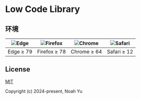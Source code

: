 # Low Code Library

## 环境

| ![Edge](https://cdn.jsdelivr.net/npm/@browser-logos/edge@2.0.5/edge_32x32.png) | ![Firefox](https://cdn.jsdelivr.net/npm/@browser-logos/firefox@3.0.9/firefox_32x32.png) | ![Chrome](https://cdn.jsdelivr.net/npm/@browser-logos/chrome@2.0.0/chrome_32x32.png) | ![Safari](https://cdn.jsdelivr.net/npm/@browser-logos/safari@2.1.0/safari_32x32.png) |
| :----------------------------------------------------------------------------: | :-------------------------------------------------------------------------------------: | :----------------------------------------------------------------------------------: | :----------------------------------------------------------------------------------: |
|                                   Edge ≥ 79                                    |                                      Firefox ≥ 78                                       |                                     Chrome ≥ 64                                      |                                     Safari ≥ 12                                      |

## License

[MIT](https://opensource.org/licenses/MIT)

Copyright (c) 2024-present, Noah Yu
